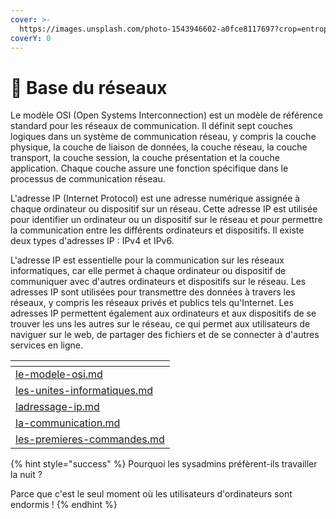 ```yaml
---
cover: >-
  https://images.unsplash.com/photo-1543946602-a0fce8117697?crop=entropy&cs=tinysrgb&fm=jpg&ixid=MnwxOTcwMjR8MHwxfHNlYXJjaHw2fHxuZXR3b3JrfGVufDB8fHx8MTY3NDgzNDUzNA&ixlib=rb-4.0.3&q=80
coverY: 0
---
```


# 📡 Base du réseaux

Le modèle OSI (Open Systems Interconnection) est un modèle de référence standard pour les réseaux de communication. Il définit sept couches logiques dans un système de communication réseau, y compris la couche physique, la couche de liaison de données, la couche réseau, la couche transport, la couche session, la couche présentation et la couche application. Chaque couche assure une fonction spécifique dans le processus de communication réseau.

L'adresse IP (Internet Protocol) est une adresse numérique assignée à chaque ordinateur ou dispositif sur un réseau. Cette adresse IP est utilisée pour identifier un ordinateur ou un dispositif sur le réseau et pour permettre la communication entre les différents ordinateurs et dispositifs. Il existe deux types d'adresses IP : IPv4 et IPv6.

L'adresse IP est essentielle pour la communication sur les réseaux informatiques, car elle permet à chaque ordinateur ou dispositif de communiquer avec d'autres ordinateurs et dispositifs sur le réseau. Les adresses IP sont utilisées pour transmettre des données à travers les réseaux, y compris les réseaux privés et publics tels qu'Internet. Les adresses IP permettent également aux ordinateurs et aux dispositifs de se trouver les uns les autres sur le réseau, ce qui permet aux utilisateurs de naviguer sur le web, de partager des fichiers et de se connecter à d'autres services en ligne.

<table data-view="cards"><thead><tr><th data-card-target data-type="content-ref"></th></tr></thead><tbody><tr><td><a href="le-modele-osi.md">le-modele-osi.md</a></td></tr><tr><td><a href="les-unites-informatiques.md">les-unites-informatiques.md</a></td></tr><tr><td><a href="ladressage-ip.md">ladressage-ip.md</a></td></tr><tr><td><a href="la-communication.md">la-communication.md</a></td></tr><tr><td><a href="les-premieres-commandes.md">les-premieres-commandes.md</a></td></tr></tbody></table>

{% hint style="success" %}
Pourquoi les sysadmins préfèrent-ils travailler la nuit ?

Parce que c'est le seul moment où les utilisateurs d'ordinateurs sont endormis !
{% endhint %}
